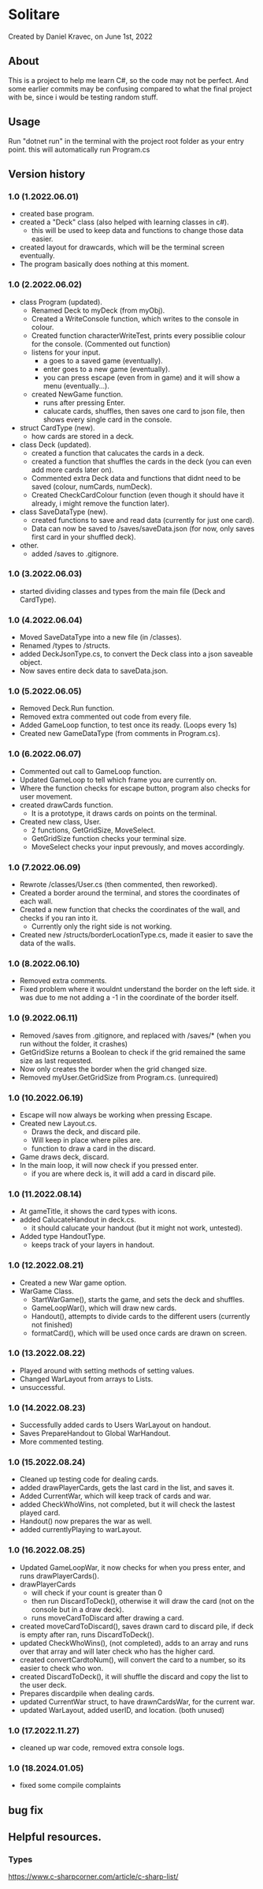 # Solitare
Created by Daniel Kravec, on June 1st, 2022

## About
This is a project to help me learn C#, so the code may not be perfect. And some earlier commits may be confusing compared to what the final project with be, since i would be testing random stuff.

## Usage
Run "dotnet run" in the terminal with the project root folder as your entry point. this will automatically run Program.cs

## Version history
### 1.0 (1.2022.06.01)
- created base program.
- created a "Deck" class (also helped with learning classes in c#).
    - this will be used to keep data and functions to change those data easier.
- created layout for drawcards, which will be the terminal screen eventually.
- The program basically does nothing at this moment.

### 1.0 (2.2022.06.02)
- class Program (updated).
    - Renamed Deck to myDeck (from myObj).
    - Created a WriteConsole function, which writes to the console in colour.
    - Created function characterWriteTest, prints every possiblie colour for the console. (Commented out function) 
    - listens for your input.
        - a goes to a saved game (eventually).
        - enter goes to a new game (eventually).
        - you can press escape (even from in game) and it will show a menu (eventually...).
    - created NewGame function.
        - runs after pressing Enter.
        - calucate cards, shuffles, then saves one card to json file, then shows every single card in the console.
- struct CardType (new).
    - how cards are stored in a deck.
- class Deck (updated).
    - created a function that calucates the cards in a deck.
    - created a function that shuffles the cards in the deck (you can even add more cards later on).
    - Commented extra Deck data and functions that didnt need to be saved (colour, numCards, numDeck).
    - Created CheckCardColour function (even though it should have it already, i might remove the function later).
- class SaveDataType (new).
    - created functions to save and read data (currently for just one card).
    - Data can now be saved to /saves/saveData.json (for now, only saves first card in your shuffled deck).
- other.
    - added /saves to .gitignore.

### 1.0 (3.2022.06.03)
- started dividing classes and types from the main file (Deck and CardType).

### 1.0 (4.2022.06.04)
- Moved SaveDataType into a new file (in /classes).
- Renamed /types to /structs.
- added DeckJsonType.cs, to convert the Deck class into a json saveable object. 
- Now saves entire deck data to saveData.json.

### 1.0 (5.2022.06.05)
- Removed Deck.Run function.
- Removed extra commented out code from every file.
- Added GameLoop function, to test once its ready. (Loops every 1s)
- Created new GameDataType (from comments in Program.cs).

### 1.0 (6.2022.06.07)
- Commented out call to GameLoop function. 
- Updated GameLoop to tell which frame you are currently on.
- Where the function checks for escape button, program also checks for user movement.
- created drawCards function.
    - It is a prototype, it draws cards on points on the terminal. 
- Created new class, User.
    - 2 functions, GetGridSize, MoveSelect.
    - GetGridSize function checks your terminal size.
    - MoveSelect checks your input prevously, and moves accordingly.

### 1.0 (7.2022.06.09)
- Rewrote /classes/User.cs (then commented, then reworked).
- Created a border around the terminal, and stores the coordinates of each wall.
- Created a new function that checks the coordinates of the wall, and checks if you ran into it.
    - Currently only the right side is not working.
- Created new /structs/borderLocationType.cs, made it easier to save the data of the walls.

### 1.0 (8.2022.06.10)
- Removed extra comments.
- Fixed problem where it wouldnt understand the border on the left side. it was due to me not adding a -1 in the coordinate of the border itself.

### 1.0 (9.2022.06.11)
- Removed /saves from .gitignore, and replaced with /saves/* (when you run without the folder, it crashes)
- GetGridSize returns a Boolean to check if the grid remained the same size as last requested.
- Now only creates the border when the grid changed size.
- Removed myUser.GetGridSize from Program.cs. (unrequired)

### 1.0 (10.2022.06.19)
- Escape will now always be working when pressing Escape.
- Created new Layout.cs.
    - Draws the deck, and discard pile.
    - Will keep in place where piles are.
    - function to draw a card in the discard.
- Game draws deck, discard.
- In the main loop, it will now check if you pressed enter.
    - if you are where deck is, it will add a card in discard pile.

### 1.0 (11.2022.08.14)
- At gameTitle, it shows the card types with icons.
- added CalucateHandout in deck.cs.
    - it should calucate your handout (but it might not work, untested).
- Added type HandoutType.
    - keeps track of your layers in handout.

### 1.0 (12.2022.08.21)
- Created a new War game option.
- WarGame Class.
    - StartWarGame(), starts the game, and sets the deck and shuffles.
    - GameLoopWar(), which will draw new cards.
    - Handout(), attempts to divide cards to the different users (currently not finished)
    - formatCard(), which will be used once cards are drawn on screen.

### 1.0 (13.2022.08.22)
- Played around with setting methods of setting values. 
- Changed WarLayout from arrays to Lists.
- unsuccessful.

### 1.0 (14.2022.08.23)
- Successfully added cards to Users WarLayout on handout.
- Saves PrepareHandout to Global WarHandout.
- More commented testing.

### 1.0 (15.2022.08.24)
- Cleaned up testing code for dealing cards.
- added drawPlayerCards, gets the last card in the list, and saves it.
- Added CurrentWar, which will keep track of cards and war.
- added CheckWhoWins, not completed, but it will check the lastest played card.
- Handout() now prepares the war as well. 
- added currentlyPlaying to warLayout.

### 1.0 (16.2022.08.25)
- Updated GameLoopWar, it now checks for when you press enter, and runs drawPlayerCards().
- drawPlayerCards 
    - will check if your count is greater than 0
    - then run DiscardToDeck(), otherwise it will draw the card (not on the console but in a draw deck).
    - runs moveCardToDiscard after drawing a card.
- created moveCardToDiscard(), saves drawn card to discard pile, if deck is empty after ran, runs DiscardToDeck().
- updated CheckWhoWins(), (not completed), adds to an array and runs over that array and will later check who has the higher card.
- created convertCardtoNum(), will convert the card to a number, so its easier to check who won.
- created DiscardToDeck(), it will shuffle the discard and copy the list to the user deck.
-  Prepares discardpile when dealing cards.
- updated CurrentWar struct, to have drawnCardsWar, for the current war.
- updated WarLayout, added userID, and location. (both unused)

### 1.0 (17.2022.11.27)
- cleaned up war code, removed extra console logs.

### 1.0 (18.2024.01.05)
- fixed some compile complaints 

bug fix
- 

## Helpful resources.

### Types
https://www.c-sharpcorner.com/article/c-sharp-list/